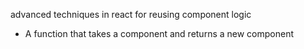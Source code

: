 advanced techniques in react for reusing component logic
- A function that takes a component and returns a new component